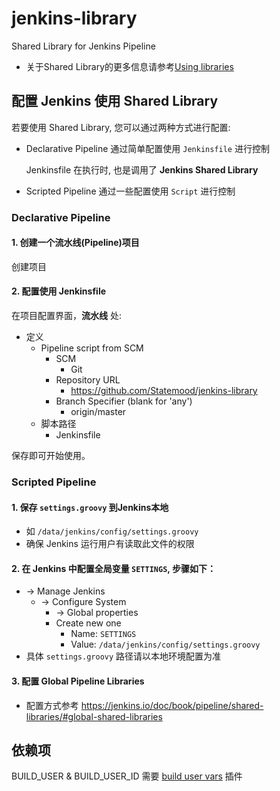 # jenkins-library
Shared Library for Jenkins Pipeline

- 关于Shared Library的更多信息请参考[Using libraries](https://jenkins.io/doc/book/pipeline/shared-libraries/#using-libraries) 
  
## 配置 Jenkins 使用 Shared Library
若要使用 Shared Library, 您可以通过两种方式进行配置:
- Declarative Pipeline
  通过简单配置使用 `Jenkinsfile` 进行控制

  Jenkinsfile 在执行时, 也是调用了 **Jenkins Shared Library**

- Scripted Pipeline
  通过一些配置使用 `Script` 进行控制

### Declarative Pipeline
#### 1. 创建一个流水线(Pipeline)项目
创建项目

#### 2. 配置使用 Jenkinsfile
在项目配置界面，**流水线** 处:
  - 定义
    - Pipeline script from SCM
      - SCM
        - Git
      - Repository URL
        - https://github.com/Statemood/jenkins-library
      - Branch Specifier (blank for 'any')
        - origin/master
    - 脚本路径
      - Jenkinsfile

保存即可开始使用。

### Scripted Pipeline
#### 1. 保存 `settings.groovy` 到Jenkins本地
   - 如 `/data/jenkins/config/settings.groovy`
   - 确保 Jenkins 运行用户有读取此文件的权限

#### 2. 在 Jenkins 中配置全局变量 `SETTINGS`, 步骤如下：
  - -> Manage Jenkins
    - -> Configure System
      - -> Global properties
      - Create new one
        - Name:  `SETTINGS`
        - Value: `/data/jenkins/config/settings.groovy`
  - 具体 `settings.groovy` 路径请以本地环境配置为准

#### 3. 配置 Global Pipeline Libraries
- 配置方式参考 https://jenkins.io/doc/book/pipeline/shared-libraries/#global-shared-libraries


## 依赖项
BUILD_USER & BUILD_USER_ID 需要 [build user vars](https://plugins.jenkins.io/build-user-vars-plugin) 插件